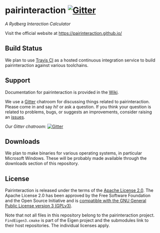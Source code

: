 # pairinteraction [![Gitter][gitter-svg]][gitter-room]

*A Rydberg Interaction Calculator*

Visit the official website at https://pairinteraction.github.io/

## Build Status

We plan to use [Travis CI](https://travis-ci.org) as a hosted continuous integration service to build pairinteraction against various toolchains.

## Support

Documentation for pairinteraction is provided in the [Wiki][wiki].

We use a [Gitter](https://gitter.im) chatroom for discussing things related to pairinteraction.  Please come in and say *hi!* or ask a question.  If you think your question is related to problems, bugs, or suggests an improvements, consider raising an [issues][issue-tracker].

*Our Gitter chatroom:* [![Gitter][gitter-svg]][gitter-room]

## Downloads

We plan to make binaries for various operating systems, in particular Microsoft Windows.  These will be probably made available through the downloads section of this repository.

## License

Pairinteraction is released under the terms of the [Apache License 2.0](https://www.apache.org/licenses/LICENSE-2.0).  The Apache License 2.0 has been approved by the Free Software Foundation and the Open Source Initiative and is [compatible with the GNU General Public License version 3 (GPLv3)](https://www.gnu.org/licenses/license-list.html#apache2).

Note that not all files in this repository belong to the pairinteraction project.  `FindEigen3.cmake` is part of the Eigen project and the submodules link to their host repositories.  The individual licenses apply.

[gitter-svg]: https://badges.gitter.im/Join%20Chat.svg
[gitter-room]: https://gitter.im/pairinteraction/Lobby?utm_source=badge&utm_medium=badge&utm_campaign=pr-badge&utm_content=badge
[wiki]: https://github.com/pairinteraction/pairinteraction/wiki
[issue-tracker]: https://github.com/pairinteraction/pairinteraction/issues
